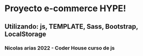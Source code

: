 # Proyecto e-commerce HYPE!

## Utilizando: js, TEMPLATE, Sass, Bootstrap, LocalStorage

### Nicolas arias 2022 - Coder House curso de js
